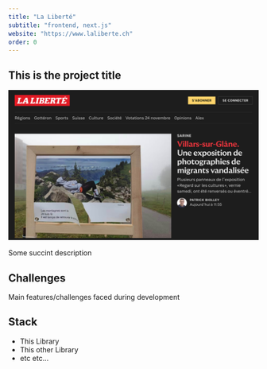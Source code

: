 ```yaml
---
title: "La Liberté"
subtitle: "frontend, next.js"
website: "https://www.laliberte.ch"
order: 0
---
```


## This is the project title

![Site la Liberté](../../assets/la-liberte.jpg)

Some succint description

## Challenges

Main features/challenges faced during development

## Stack

- This Library
- This other Library
- etc etc...
